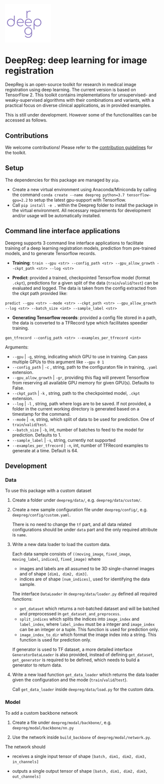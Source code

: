 <img src="./deepreg_logo_purple.svg" alt="deepreg_logo" title="DeepReg" width="150" />  

# DeepReg: deep learning for image registration

DeepReg is an open-source toolkit for research in medical image registration using deep learning. The current version is based on TensorFlow 2. This toolkit contains implementations for unsupervised- and weaky-supervised algorithms with their combinations and variants, with a practical focus on diverse clinical applications, as in provided examples.

This is still under development. However some of the functionalities can be accessed as follows.

## Contributions
We welcome contributions! Please refer to the [contribution guidelines](https://github.com/ucl-candi/DeepReg/blob/master/docs/CONTRIBUTING.md) for the toolkit.

## Setup

The dependencies for this package are managed by `pip`.
- Create a new virtual environment using Anaconda/Miniconda by calling the command `conda create --name deepreg python=3.7 tensorflow-gpu=2.2` to setup the latest gpu-support with Tensorflow.
- Call `pip install -e .` within the Deepreg folder to install the package in the virtual environment. All necessary requirements for development and/or usage will be automatically installed.

## Command line interface applications

Deepreg supports 3 command line interface applications to facilitate training of a deep learning registration models, prediction from pre-trained models, and to generate Tensorflow records.

* **Training**: `train --gpu <str> --config_path <str> --gpu_allow_growth --ckpt_path <str> --log <str>`

* **Predict**: provided a trained, checkpointed Tensorflow model (format `.ckpt`), predictions for a given split of the data (`train`/`valid`/`test`) can be evaluated and logged. The data is taken from the config extracted from the ckpt path provided like:


`predict --gpu <str> --mode <str> --ckpt_path <str> --gpu_allow_growth --log <str> --batch_size <int> --sample_label <str>`

* **Generating Tensorflow records**: provided a config file stored in a path, the data is converted to a TFRecord type which facilitates speedier training.

`gen_tfrecord --config_path <str> --examples_per_tfrecord <int>`

Arguments: 
- `--gpu` | `-g`, string, indicating which GPU to use in training. Can pass multiple GPUs to this argument like `--gpu 0 1`
- `--config_path` | `-c` , string, path to the configuraton file in training, `.yaml` extension.
- `--gpu_allow_growth` | `-gr`, providing this flag will prevent Tensorflow from reserving all available GPU memory for given GPU(s). Defaults to False.
- `--ckpt_path` | `-k` , string, path to the checkpointed model, `.ckpt` extension.
- `--log` | `-l` , string, path where logs are to be saved. If not provided, a folder in the current working directory is generated based on a timestamp for the command.
- `--mode` | `-m`, string, which split of data to be used for prediction. One of `train`/`valid`/`test`.
- `--batch_size` | `-b`, int, number of batches to feed to the model for prediction. Defaults to 1.
- `--sample_label` | `-s`, string, currently not supported
- `--examples_per_tfrecord` | `-n`, int, number of TFRecord examples to generate at a time. Default is 64.

## Development

### Data

To use this package with a custom dataset

1. Create a folder under `deepreg/data/`, e.g. `deepreg/data/custom/`.

2. Create a new sample configuration file under `deepreg/config/`, e.g. `deepreg/config/custom.yaml`.

   There is no need to change the `tf` part, and all data related configurations should be under `data` part 
   and the only required attribute is `name`. 

3. Write a new data loader to load the custom data.

    Each data sample consists of `((moving_image`, `fixed_image`, `moving_label`, `indices`), `fixed_image)` where

    - images and labels are all assumed to be 3D single-channel images and of shape `[dim1, dim2, dim3]`.
    - indices are of shape `[num_indices]`, used for identifying the data sample. 

    The interface `DataLoader` in `deepreg/data/loader.py` defined all required functions:
    - `get_dataset` which returns a not-batched dataset and will be batched and preprocessed in `get_dataset_and_preprocess`.
    - `split_indices` which splits the indices into `image_index` and `label_index`,
        where `label_index` must be a integer and `image_index` can be an integer or a tuple. This function is used for prediction only.
    - `image_index_to_dir` which format the image index into a string. This function is used for prediction only.
     
    If generator is used to TF dataset, a more detailed interface `GeneratorDataLoader` is also provided,
    instead of defining `get_dataset`, `get_generator` is required to be defined, which needs to build a generator to return data.
   
4. Write a new load function `get_data_loader` which returns the data loader given the configuration and the mode (`train`/`valid`/`test`).

   Call `get_data_loader` inside `deepreg/data/load.py` for the custom data.

### Model

To add a custom backbone network

1. Create a file under `deepreg/modal/backbone/`, e.g. `deepreg/modal/backbone/nn.py`

2. Use the network inside `build_backbone` of `deepreg/modal/network.py`.

The network should

- receives a single input tensor of shape `[batch, dim1, dim2, dim3, in_channels]`

- outputs a single output tensor of shape `[batch, dim1, dim2, dim3, out_channels]`
